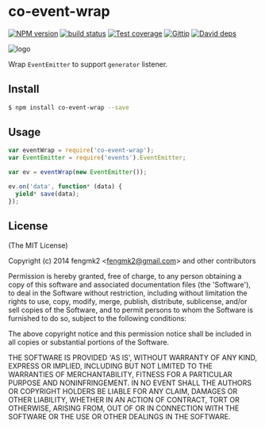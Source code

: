 co-event-wrap
=======

[![NPM version][npm-image]][npm-url]
[![build status][travis-image]][travis-url]
[![Test coverage][coveralls-image]][coveralls-url]
[![Gittip][gittip-image]][gittip-url]
[![David deps][david-image]][david-url]

[npm-image]: https://img.shields.io/npm/v/co-event-wrap.svg?style=flat
[npm-url]: https://npmjs.org/package/co-event-wrap
[travis-image]: https://img.shields.io/travis/cojs/co-event-wrap.svg?style=flat
[travis-url]: https://travis-ci.org/cojs/co-event-wrap
[coveralls-image]: https://img.shields.io/coveralls/cojs/co-event-wrap.svg?style=flat
[coveralls-url]: https://coveralls.io/r/cojs/co-event-wrap?branch=master
[gittip-image]: https://img.shields.io/gittip/fengmk2.svg?style=flat
[gittip-url]: https://www.gittip.com/fengmk2/
[david-image]: https://img.shields.io/david/cojs/co-event-wrap.svg?style=flat
[david-url]: https://david-dm.org/cojs/co-event-wrap

![logo](https://raw.github.com/cojs/co-event-wrap/master/logo.png)

Wrap `EventEmitter` to support `generator` listener.

## Install

```bash
$ npm install co-event-wrap --save
```

## Usage

```js
var eventWrap = require('co-event-wrap');
var EventEmitter = require('events').EventEmitter;

var ev = eventWrap(new EventEmitter());

ev.on('data', function* (data) {
  yield* save(data);
});
```

## License

(The MIT License)

Copyright (c) 2014 fengmk2 &lt;fengmk2@gmail.com&gt; and other contributors

Permission is hereby granted, free of charge, to any person obtaining
a copy of this software and associated documentation files (the
'Software'), to deal in the Software without restriction, including
without limitation the rights to use, copy, modify, merge, publish,
distribute, sublicense, and/or sell copies of the Software, and to
permit persons to whom the Software is furnished to do so, subject to
the following conditions:

The above copyright notice and this permission notice shall be
included in all copies or substantial portions of the Software.

THE SOFTWARE IS PROVIDED 'AS IS', WITHOUT WARRANTY OF ANY KIND,
EXPRESS OR IMPLIED, INCLUDING BUT NOT LIMITED TO THE WARRANTIES OF
MERCHANTABILITY, FITNESS FOR A PARTICULAR PURPOSE AND NONINFRINGEMENT.
IN NO EVENT SHALL THE AUTHORS OR COPYRIGHT HOLDERS BE LIABLE FOR ANY
CLAIM, DAMAGES OR OTHER LIABILITY, WHETHER IN AN ACTION OF CONTRACT,
TORT OR OTHERWISE, ARISING FROM, OUT OF OR IN CONNECTION WITH THE
SOFTWARE OR THE USE OR OTHER DEALINGS IN THE SOFTWARE.
